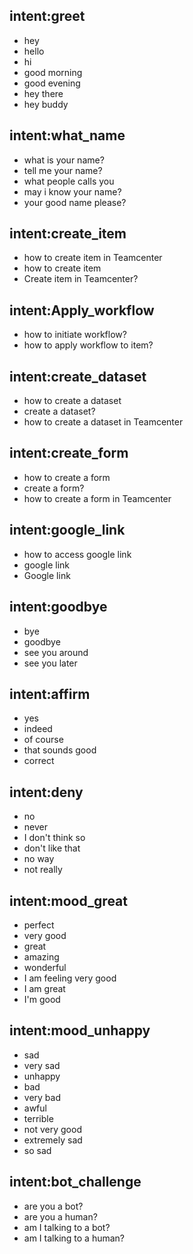 ## intent:greet
- hey
- hello
- hi
- good morning
- good evening
- hey there
- hey buddy

## intent:what_name
- what is your name?
- tell me your name?
- what people calls you
- may i know your name?
- your good name please?

## intent:create_item
- how to create item in Teamcenter
- how to create item
- Create item in Teamcenter?

## intent:Apply_workflow
- how to initiate workflow?
- how to apply workflow to item?

## intent:create_dataset
- how to create a dataset
- create a dataset?
- how to create a dataset in Teamcenter

## intent:create_form
- how to create a form
- create a form?
- how to create a form in Teamcenter

## intent:google_link
- how to access google link
- google link
- Google link

## intent:goodbye
- bye
- goodbye
- see you around
- see you later

## intent:affirm
- yes
- indeed
- of course
- that sounds good
- correct

## intent:deny
- no
- never
- I don't think so
- don't like that
- no way
- not really

## intent:mood_great
- perfect
- very good
- great
- amazing
- wonderful
- I am feeling very good
- I am great
- I'm good

## intent:mood_unhappy
- sad
- very sad
- unhappy
- bad
- very bad
- awful
- terrible
- not very good
- extremely sad
- so sad

## intent:bot_challenge
- are you a bot?
- are you a human?
- am I talking to a bot?
- am I talking to a human?
